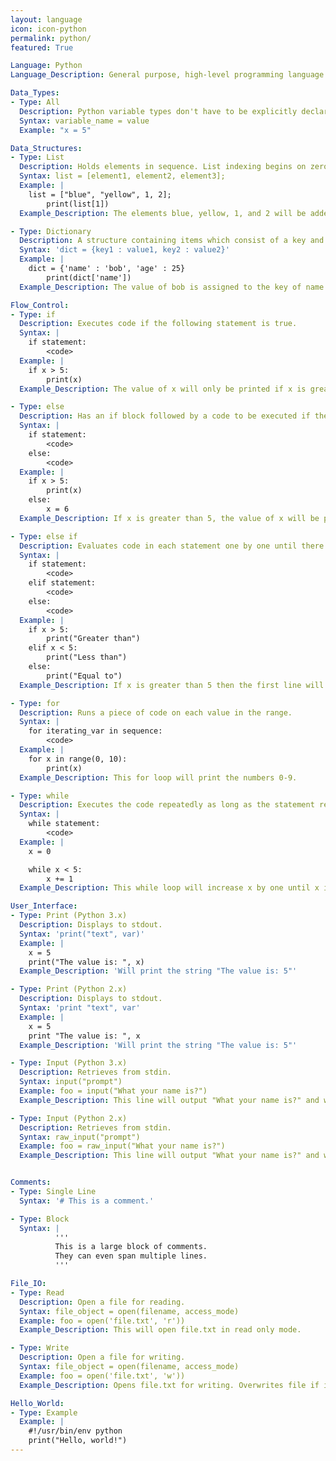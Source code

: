 ```yaml
---
layout: language
icon: icon-python
permalink: python/
featured: True

Language: Python
Language_Description: General purpose, high-level programming language.

Data_Types:
- Type: All
  Description: Python variable types don't have to be explicitly declared. The type declaration happens automatically when a value is assigned.
  Syntax: variable_name = value
  Example: "x = 5"

Data_Structures:
- Type: List
  Description: Holds elements in sequence. List indexing begins on zero and items do not have to be of the same data type.
  Syntax: list = [element1, element2, element3];
  Example: |
    list = ["blue", "yellow", 1, 2];
        print(list[1])
  Example_Description: The elements blue, yellow, 1, and 2 will be added to the list. The print statement will print the list item indexed on 1, which in this case is yellow.

- Type: Dictionary
  Description: A structure containing items which consist of a key and a value.
  Syntax: 'dict = {key1 : value1, key2 : value2}'
  Example: |
    dict = {'name' : 'bob', 'age' : 25}
        print(dict['name'])
  Example_Description: The value of bob is assigned to the key of name. The print statement will print the value associated with the key of name, which in this case is bob.

Flow_Control:
- Type: if
  Description: Executes code if the following statement is true.
  Syntax: |
    if statement:
        <code>
  Example: |
    if x > 5:
        print(x)
  Example_Description: The value of x will only be printed if x is greater than 5.

- Type: else
  Description: Has an if block followed by a code to be executed if the if block isn't.
  Syntax: |
    if statement:
        <code>
    else:
        <code>
  Example: |
    if x > 5:
        print(x)
    else:
        x = 6
  Example_Description: If x is greater than 5, the value of x will be printed. If it is equal to or less than 5, the value of 6 will be assigned to the variable x.

- Type: else if
  Description: Evaluates code in each statement one by one until there is a match. Only the first statement to return true will be executed!
  Syntax: |
    if statement:
        <code>
    elif statement:
        <code>
    else:
        <code>
  Example: |
    if x > 5:
        print("Greater than")
    elif x < 5:
        print("Less than")
    else:
        print("Equal to")
  Example_Description: If x is greater than 5 then the first line will execute.  If x is less than 5 then the second line will execute. If x is equal to 5 then the third line will execute.

- Type: for
  Description: Runs a piece of code on each value in the range.
  Syntax: |
    for iterating_var in sequence:
        <code>
  Example: |
    for x in range(0, 10):
        print(x)
  Example_Description: This for loop will print the numbers 0-9.

- Type: while
  Description: Executes the code repeatedly as long as the statement remains true.
  Syntax: |
    while statement:
        <code>
  Example: |
    x = 0

    while x < 5:
        x += 1
  Example_Description: This while loop will increase x by one until x is no longer less than 5.

User_Interface:
- Type: Print (Python 3.x)
  Description: Displays to stdout.
  Syntax: 'print("text", var)'
  Example: |
    x = 5
    print("The value is: ", x)
  Example_Description: 'Will print the string "The value is: 5"'

- Type: Print (Python 2.x)
  Description: Displays to stdout.
  Syntax: 'print "text", var'
  Example: |
    x = 5
    print "The value is: ", x
  Example_Description: 'Will print the string "The value is: 5"'

- Type: Input (Python 3.x)
  Description: Retrieves from stdin.
  Syntax: input("prompt")
  Example: foo = input("What your name is?")
  Example_Description: This line will output "What your name is?" and will store the users response in the variable foo.

- Type: Input (Python 2.x)
  Description: Retrieves from stdin.
  Syntax: raw_input("prompt")
  Example: foo = raw_input("What your name is?")
  Example_Description: This line will output "What your name is?" and will store the users response in the variable foo.


Comments:
- Type: Single Line
  Syntax: '# This is a comment.'

- Type: Block
  Syntax: |
          '''
          This is a large block of comments.
          They can even span multiple lines.
          '''

File_IO:
- Type: Read
  Description: Open a file for reading.
  Syntax: file_object = open(filename, access_mode)
  Example: foo = open('file.txt', 'r'))
  Example_Description: This will open file.txt in read only mode.

- Type: Write
  Description: Open a file for writing.
  Syntax: file_object = open(filename, access_mode)
  Example: foo = open('file.txt', 'w'))
  Example_Description: Opens file.txt for writing. Overwrites file if it exists and creates the file it does not.

Hello_World:
- Type: Example
  Example: |
    #!/usr/bin/env python
    print("Hello, world!")
---
```


